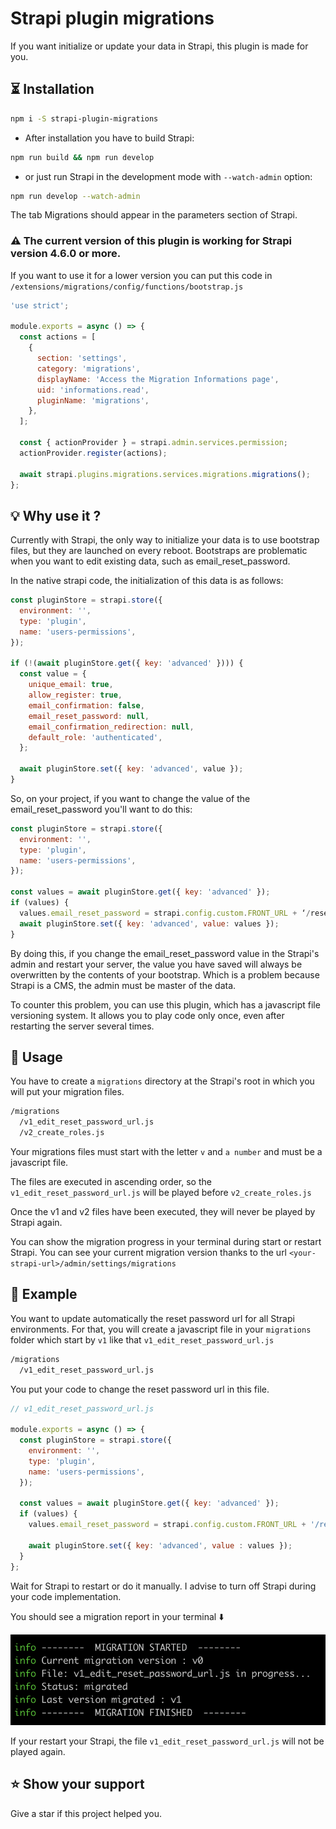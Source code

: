 # Strapi plugin migrations

If you want initialize or update your data in Strapi, this plugin is made for you.

## ⏳ Installation

```bash
npm i -S strapi-plugin-migrations
```

- After installation you have to build Strapi:

```bash
npm run build && npm run develop
```

- or just run Strapi in the development mode with `--watch-admin` option:

```bash
npm run develop --watch-admin
```

The tab Migrations should appear in the parameters section of Strapi.

### ⚠️ The current version of this plugin is working for Strapi version 4.6.0 or more.
 If you want to use it for a lower version you can put this code in `/extensions/migrations/config/functions/bootstrap.js`

```javascript
'use strict';

module.exports = async () => {
  const actions = [
    {
      section: 'settings',
      category: 'migrations',
      displayName: 'Access the Migration Informations page',
      uid: 'informations.read',
      pluginName: 'migrations',
    },
  ];

  const { actionProvider } = strapi.admin.services.permission;
  actionProvider.register(actions);

  await strapi.plugins.migrations.services.migrations.migrations();
};
```

## 💡 Why use it ?

Currently with Strapi, the only way to initialize your data is to use bootstrap files, but they are launched on every reboot.
Bootstraps are problematic when you want to edit existing data, such as email_reset_password.

In the native strapi code, the initialization of this data is as follows:

```javascript
const pluginStore = strapi.store({
  environment: '',
  type: 'plugin',
  name: 'users-permissions',
});

if (!(await pluginStore.get({ key: 'advanced' }))) {
  const value = {
    unique_email: true,
    allow_register: true,
    email_confirmation: false,
    email_reset_password: null,
    email_confirmation_redirection: null,
    default_role: 'authenticated',
  };

  await pluginStore.set({ key: 'advanced', value });
}
```

So, on your project, if you want to change the value of the email_reset_password  you'll want to do this:

```javascript
const pluginStore = strapi.store({
  environment: '',
  type: 'plugin',
  name: 'users-permissions',
});

const values = await pluginStore.get({ key: 'advanced' });
if (values) {
  values.email_reset_password = strapi.config.custom.FRONT_URL + ‘/reset-password’
  await pluginStore.set({ key: 'advanced', value: values });
}
```

By doing this, if you change the email_reset_password value in the Strapi's admin and restart your server,
the value you have saved will always be overwritten by the contents of your bootstrap. Which is a problem because Strapi is a CMS, the admin must be master of the data.

To counter this problem, you can use this plugin, which has a javascript file versioning system. It allows you to play code only once, even after restarting the server several times.

## 💪 Usage

You have to create a `migrations` directory at the Strapi's root in which
you will put your migration files.

```bash
/migrations
  /v1_edit_reset_password_url.js
  /v2_create_roles.js
```

Your migrations files must start with the letter `v` and `a number`  and must be a javascript file.

The files are executed in ascending order, so the `v1_edit_reset_password_url.js` will be played before `v2_create_roles.js`


Once the v1 and v2 files have been executed, they will never be played by Strapi again.

You can show the migration progress in your terminal during start or restart Strapi. You can see your current migration version thanks to the url `<your-strapi-url>/admin/settings/migrations`


## 🥊 Example

You want to update automatically the reset password url for all Strapi environments.
For that, you will create a javascript file in your `migrations` folder which start by `v1` like that `v1_edit_reset_password_url.js`
```bash
/migrations
  /v1_edit_reset_password_url.js
```

You put your code to change the reset password url in this file.

````javascript
// v1_edit_reset_password_url.js

module.exports = async () => {
  const pluginStore = strapi.store({
    environment: '',
    type: 'plugin',
    name: 'users-permissions',
  });

  const values = await pluginStore.get({ key: 'advanced' });
  if (values) {
    values.email_reset_password = strapi.config.custom.FRONT_URL + '/reset-password';
    
    await pluginStore.set({ key: 'advanced', value : values });
  }
};
````

Wait for Strapi to restart or do it manually. I advise to turn off Strapi during your code implementation.

You should see a migration report in your terminal ⬇️

![Migration result](https://github.com/Symbol-it/strapi-plugin-migrations/raw/main/docs/img/migration_result.png)

If your restart your Strapi, the file `v1_edit_reset_password_url.js` will not be played again.

## ⭐️ Show your support

Give a star if this project helped you.

